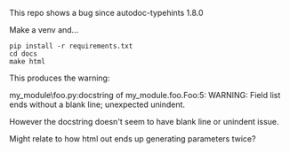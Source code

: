 This repo shows a bug since autodoc-typehints 1.8.0

Make a venv and...
```
pip install -r requirements.txt
cd docs
make html
```

This produces the warning: 

my_module\foo.py:docstring of my_module.foo.Foo:5: WARNING: Field list ends without a blank line; unexpected unindent.

However the docstring doesn't seem to have blank line or unindent issue.

Might relate to how html out ends up generating parameters twice?